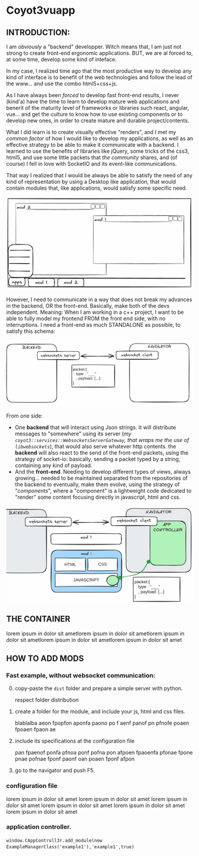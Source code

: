 # Coyot3vuapp

## INTRODUCTION:

I am _obviously_ a "backend" developper. Witch means that, I am just not strong to create front-end ergonomic applications. BUT, we are al forced to, at some time, develop some kind of inteface.

In my case, I realized time ago that the most productive way to develop any kind of interface is to benefit of the web technologies and follow the lead of the www... and use the combo html5+css+js.

As I have always been _forced_ to develop fast front-end results, I never (kind'a) have the time to learn to develop mature web applications and benerit of the maturity level of frameworks or libraries such react, angular, vue... and get the culture to know how to use existing components or to develop new ones, in order to create mature and durable project/contents.

What I did learn is to create visually effective "renders", and I met my *common factor* of how I would like to develop my applications, as well as an effective strategy to be able to make it communicate with a backend. I learned to use the benefits of libraries like jQuery, some tricks of the css3, html5, and use some little packets that *the community* shares, and (of course) I fell in love with SocketIO and its event-like communications.

That way I realized that I would be always be able to satisfy the need of any kind of representation by using a Desktop like application, that would contain modules that, like applications, would satisfy some specific need.

![alt text](doc/image.png)


However, I need to communicate in a way that does not break my advances in the backend, OR the front-end. Basically, make both of the devs independent. Meaning: When I am working in a c++ project, I want to be able to fully model my frontend FROM the front end side, with no interruptions. I need a front-end as much STANDALONE as possible, to satisfy this schema:

![alt text](doc/image-1.png)

From one side:

* One **backend** that will interact using Json strings. It will distribute messages to "somewhere" using its server (*my `coyot3::services::WebsocketsServerGateway`, that wraps me the use of `libwebsockets`*), that would also serve whatever http contents. the **backend** will also react to the send of the front-end packets, using the strategy of socket-io: basically, sending a packet typed by a string, containing any kind of payload.
* And the **front-end**. Needing to develop different types of views, always growing... needed to be maintained separated from the repositories of the backend to eventually, make them evolve, using the strategy of "*components*", where a "component" is a lightweight code dedicated to "render" some content focusing directly in javascript, html and css.


![alt text](doc/image-2.png)


## THE CONTAINER

lorem ipsum in dolor sit ametlorem ipsum in dolor sit ametlorem ipsum in dolor sit ametlorem ipsum in dolor sit ametlorem ipsum in dolor sit amet

## HOW TO ADD MODS

### Fast example, without websocket communication:

0. copy-paste the `dist` folder and prepare a simple server with python.

   respect folder distribution

1. create a folder for the module, and include your js, html and css files.
   
   blablalba aeon fpopfon aponfa paono po f
   aenf panof pn pfnofe
   poaen fpoaen fpaon ae

2. include its specifications at the configuration file
   
   pan fpaenof ponfa pfnoa ponf pofna pon
   afpoen fpaoenfa pfonae fpone
   pnae pofnae fponf paonf oan 
   poaen fponf afpon

3. go to the navigator and push F5.

### configuration file


lorem ipsum in dolor sit amet lorem ipsum in dolor sit amet lorem ipsum in dolor sit amet lorem ipsum in dolor sit amet lorem ipsum in dolor sit amet lorem ipsum in dolor sit amet 


### application controller. 


`window.CAppControll3r.add_module(new ExampleManagerClass('example1'),'example1',true)`